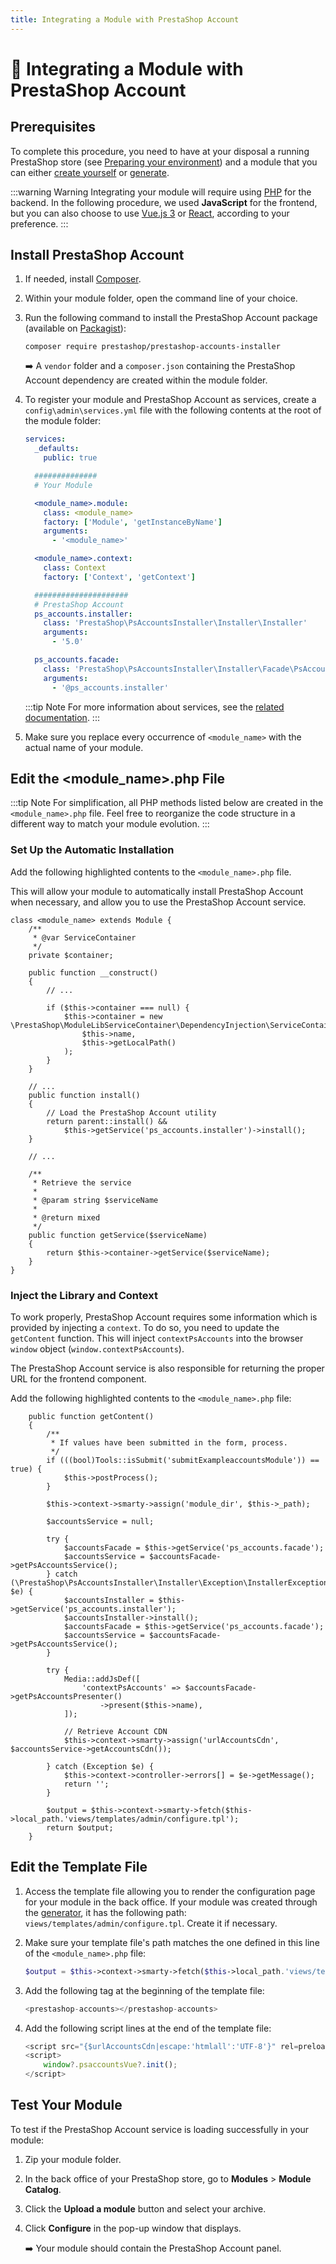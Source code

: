 ```yaml
---
title: Integrating a Module with PrestaShop Account
---
```


# :passport_control: Integrating a Module with PrestaShop Account

## Prerequisites

To complete this procedure, you need to have at your disposal a running PrestaShop store (see [Preparing your environment](https://docs.cloud.prestashop.com/2-preparing-your-environment)) and a module that you can either [create yourself](https://devdocs.prestashop-project.org/8/modules/creation/) or [generate](https://validator.prestashop.com/generator).

:::warning Warning
Integrating your module will require using [PHP](https://www.php.net/) for the backend. In the following procedure, we used **JavaScript** for the frontend, but you can also choose to use [Vue.js 3](https://vuejs.org/) or [React](https://fr.reactjs.org/), according to your preference.
:::

## Install PrestaShop Account

1. If needed, install [Composer](https://getcomposer.org/).
2. Within your module folder, open the command line of your choice.
2. Run the following command to install the PrestaShop Account package (available on [Packagist](https://packagist.org/packages/prestashop/prestashop-accounts-installer)):
    ```
    composer require prestashop/prestashop-accounts-installer
    ```
    :arrow_right: A `vendor` folder and a `composer.json` containing the PrestaShop Account dependency are created within the module folder.
3. To register your module and PrestaShop Account as services, create a `config\admin\services.yml` file with the following contents at the root of the module folder:
    
    ```yaml
    services:
      _defaults:
        public: true
    
      ##############
      # Your Module

      <module_name>.module:
        class: <module_name>
        factory: ['Module', 'getInstanceByName']
        arguments:
          - '<module_name>'

      <module_name>.context:
        class: Context
        factory: ['Context', 'getContext']

      #####################
      # PrestaShop Account
      ps_accounts.installer:
        class: 'PrestaShop\PsAccountsInstaller\Installer\Installer'
        arguments:
          - '5.0'

      ps_accounts.facade:
        class: 'PrestaShop\PsAccountsInstaller\Installer\Facade\PsAccounts'
        arguments:
          - '@ps_accounts.installer'
    ```

    :::tip Note
    For more information about services, see the [related documentation](https://devdocs.prestashop.com/1.7/modules/concepts/services/).
    :::

4. Make sure you replace every occurrence of `<module_name>` with the actual name of your module.

## Edit the <module_name>.php File

:::tip Note
For simplification, all PHP methods listed below are created in the `<module_name>.php` file.
Feel free to reorganize the code structure in a different way to match your module evolution.
:::

### Set Up the Automatic Installation

Add the following highlighted contents to the `<module_name>.php` file.

This will allow your module to automatically install PrestaShop Account when necessary, and allow you to use the PrestaShop Account service.

```php{5,11,12,13,14,15,16,24,36,37,38,39,54,55,56,57,58}
class <module_name> extends Module {
    /**
     * @var ServiceContainer
     */
    private $container;

    public function __construct()
    {
        // ...

        if ($this->container === null) {
            $this->container = new \PrestaShop\ModuleLibServiceContainer\DependencyInjection\ServiceContainer(
                $this->name,
                $this->getLocalPath()
            );
        }
    }

    // ...
    public function install()
    {
        // Load the PrestaShop Account utility
        return parent::install() &&
            $this->getService('ps_accounts.installer')->install();
    }

    // ...

    /**
     * Retrieve the service
     *
     * @param string $serviceName
     *
     * @return mixed
     */
    public function getService($serviceName)
    {
        return $this->container->getService($serviceName);
    }
}
```

### Inject the Library and Context

To work properly, PrestaShop Account requires some information which is provided by injecting a `context`. To do so, you need to update the `getContent` function. This will inject `contextPsAccounts` into the browser `window` object (`window.contextPsAccounts`).

The PrestaShop Account service is also responsible for returning the proper URL for the frontend component.

Add the following highlighted contents to the `<module_name>.php` file:

```php{12,13,14,15,16,17,18,19,20,21,22,23,24,25,26,27,28,29,30,31,32,33,34,35,36}
    public function getContent()
    {
        /**
         * If values have been submitted in the form, process.
         */
        if (((bool)Tools::isSubmit('submitExampleaccountsModule')) == true) {
            $this->postProcess();
        }

        $this->context->smarty->assign('module_dir', $this->_path);

        $accountsService = null;

        try {
            $accountsFacade = $this->getService('ps_accounts.facade');
            $accountsService = $accountsFacade->getPsAccountsService();
        } catch (\PrestaShop\PsAccountsInstaller\Installer\Exception\InstallerException $e) {
            $accountsInstaller = $this->getService('ps_accounts.installer');
            $accountsInstaller->install();
            $accountsFacade = $this->getService('ps_accounts.facade');
            $accountsService = $accountsFacade->getPsAccountsService();
        }

        try {
            Media::addJsDef([
                'contextPsAccounts' => $accountsFacade->getPsAccountsPresenter()
                    ->present($this->name),
            ]);

            // Retrieve Account CDN
            $this->context->smarty->assign('urlAccountsCdn', $accountsService->getAccountsCdn());

        } catch (Exception $e) {
            $this->context->controller->errors[] = $e->getMessage();
            return '';
        }

        $output = $this->context->smarty->fetch($this->local_path.'views/templates/admin/configure.tpl');
        return $output;
    }
```

## Edit the Template File

1. Access the template file allowing you to render the configuration page for your module in the back office. If your module was created through the [generator](https://validator.prestashop.com/generator), it has the following path: `views/templates/admin/configure.tpl`. Create it if necessary.

2. Make sure your template file's path matches the one defined in this line of the `<module_name>.php` file:

    ```php
    $output = $this->context->smarty->fetch($this->local_path.'views/templates/admin/configure.tpl');
    ```

3. Add the following tag at the beginning of the template file:

    ```javascript
    <prestashop-accounts></prestashop-accounts>
    ```

4. Add the following script lines at the end of the template file:

    ```javascript
    <script src="{$urlAccountsCdn|escape:'htmlall':'UTF-8'}" rel=preload></script>
    <script>
        window?.psaccountsVue?.init();
    </script>
    ```

## Test Your Module

To test if the PrestaShop Account service is loading successfully in your module:

1. Zip your module folder.

2. In the back office of your PrestaShop store, go to **Modules** > **Module Catalog**.

3. Click the **Upload a module** button and select your archive.

4. Click **Configure** in the pop-up window that displays.
    
    :arrow_right: Your module should contain the PrestaShop Account panel.